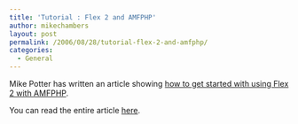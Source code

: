 ```yaml
---
title: 'Tutorial : Flex 2 and AMFPHP'
author: mikechambers
layout: post
permalink: /2006/08/28/tutorial-flex-2-and-amfphp/
categories:
  - General
---
```



Mike Potter has written an article showing [how to get started with using Flex 2 with AMFPHP][1].

You can read the entire article [here][1].

 [1]: http://www.adobe.com/devnet/flex/articles/flex2_amfphp.html